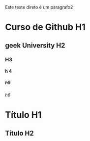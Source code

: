 Este teste direto é um paragrafo2
# Curso de Github H1
## geek University H2
### H3
#### h 4
##### h5
###### h6

Título H1
=

Título H2
-